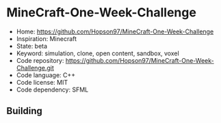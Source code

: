 # MineCraft-One-Week-Challenge

- Home: https://github.com/Hopson97/MineCraft-One-Week-Challenge
- Inspiration: Minecraft
- State: beta
- Keyword: simulation, clone, open content, sandbox, voxel
- Code repository: https://github.com/Hopson97/MineCraft-One-Week-Challenge.git
- Code language: C++
- Code license: MIT
- Code dependency: SFML

## Building
